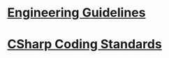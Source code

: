 ﻿# [Engineering Guidelines](engineering_guidelines.md)
# [CSharp Coding Standards](csharp_coding_standards.md)